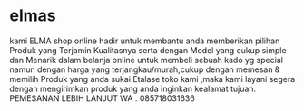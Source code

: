 # elmas
kami ELMA shop online hadir untuk membantu anda memberikan pilihan  Produk yang Terjamin Kualitasnya serta dengan Model yang cukup simple  dan Menarik dalam belanja online untuk membeli sebuah kado yg special namun dengan harga yang terjangkau/murah,cukup dengan memesan &amp; memilih Produk yang anda sukai Etalase toko kami ,maka kami layani segera dengan mengirimkan produk yang anda inginkan kealamat tujuan. PEMESANAN LEBIH LANJUT  WA . 085718031636
